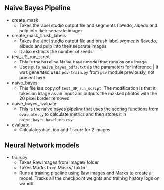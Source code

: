 ## Naive Bayes Pipeline
- create_mask
  - Takes the label studio output file and segments flavedo, albedo and pulp into their separate images
- create_mask_brush_labels
  - Takes the label studio output file and brush label segments flavedo, albedo and pulp into their separate images
  - It also extracts the number of seeds
- test_UP_run_script
  - This is the baseline Naive bayes model that runs on one image
  - Uses `pulp_naive_bayes_pdfs.txt` as the parameters for inference | It was generated uses `pcv-train.py` from `pcv` module previously, not present here
- naive_bayes
  - This file is a copy of `test_UP_run_script`. The modification is that it takes an image as an input and outputs the masked photos with the 20 pixel border removed
- naive_bayes_evaluate
  - This is the naive bayes pipeline that uses the scoring functions from `evaluate.py` to calculate metrics and then stores it in `naive_bayes_baseline.csv`
- evaluate
  - Calculates dice, iou and f score for 2 images

## Neural Network models
- train.py
  - Takes Raw Images from Images/ folder
  - Takes Masks from Masks/ folder
  - Runs a training pipeline using Raw images and Masks to create a model. Tracks all the checkpoint weights and training history logs on wandb
